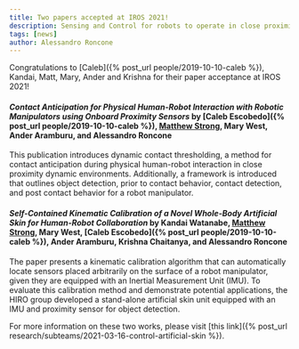 ```yaml
---
title: Two papers accepted at IROS 2021!
description: Sensing and Control for robots to operate in close proximity with people
tags: [news]
author: Alessandro Roncone
---
```


Congratulations to [Caleb]({% post_url people/2019-10-10-caleb %}), Kandai, Matt, Mary, Ander and Krishna for their paper acceptance at IROS 2021!


#### _Contact Anticipation for Physical Human-Robot Interaction with Robotic Manipulators using Onboard Proximity Sensors_ by [Caleb Escobedo]({% post_url people/2019-10-10-caleb %}), <a href="https://www.linkedin.com/in/matthewhstrong/">Matthew Strong</a>, Mary West, Ander Aramburu, and Alessandro Roncone

This publication introduces dynamic contact thresholding, a method for contact anticipation during physical human-robot interaction in close proximity dynamic environments. Additionally, a framework is introduced that outlines object detection, prior to contact behavior, contact detection, and post contact behavior for a robot manipulator.


#### _Self-Contained Kinematic Calibration of a Novel Whole-Body Artificial Skin for Human-Robot Collaboration_ by Kandai Watanabe, <a href="https://www.linkedin.com/in/matthewhstrong/">Matthew Strong</a>, Mary West, [Caleb Escobedo]({% post_url people/2019-10-10-caleb %}), Ander Aramburu, Krishna Chaitanya, and Alessandro Roncone

The paper presents a kinematic calibration algorithm that can automatically locate sensors placed arbitrarily on the surface of a robot manipulator, given they are equipped with an Inertial Measurement Unit (IMU). To evaluate this calibration method and demonstrate potential applications, the HIRO group developed a stand-alone artificial skin unit equipped with an IMU and proximity sensor for object detection.

For more information on these two works, please visit [this link]({% post_url research/subteams/2021-03-16-control-artificial-skin %}).
